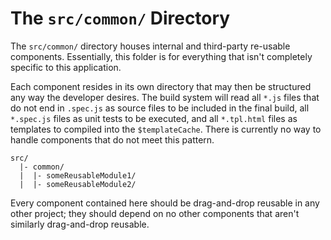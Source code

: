 # The `src/common/` Directory

The `src/common/` directory houses internal and third-party re-usable
components. Essentially, this folder is for everything that isn't completely
specific to this application.

Each component resides in its own directory that may then be structured any way
the developer desires. The build system will read all `*.js` files that do not
end in `.spec.js` as source files to be included in the final build, all
`*.spec.js` files as unit tests to be executed, and all `*.tpl.html` files as
templates to compiled into the `$templateCache`. There is currently no way to
handle components that do not meet this pattern.

```
src/
  |- common/
  |  |- someReusableModule1/
  |  |- someReusableModule2/    
```
Every component contained here should be drag-and-drop reusable in any other 
project; they should depend on no other components that aren't similarly 
drag-and-drop reusable.
